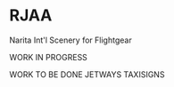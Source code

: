 # RJAA
Narita Int'l Scenery for Flightgear

WORK IN PROGRESS

WORK TO BE DONE
JETWAYS 
TAXISIGNS



